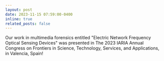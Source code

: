 ```yaml
---
layout: post
date: 2023-11-15 07:59:00-0400
inline: true
related_posts: false
---
```


Our work in multimedia forensics entitled "Electric Network Frequency Optical Sensing Devices" was presented in The 2023 IARIA Annual Congress on Frontiers in Science, Technology, Services, and Applications, in Valencia, Spain!
